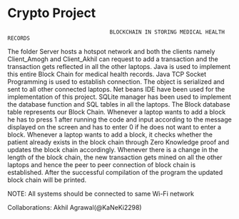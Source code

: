 # Crypto Project


                                    BLOCKCHAIN IN STORING MEDICAL HEALTH RECORDS



The folder Server hosts a hotspot network and both the clients namely Client_Amogh and Client_Akhil can request to add a 
transaction and the transaction gets reflected in all the other laptops.
Java is used to implement this entire Block Chain for medical health records. Java TCP Socket Programming is used to establish connection.
The object is serialized and sent to all other connected laptops. 
Net beans IDE have been used for the implementation of this project.
SQLite manager has been used to implement the database function and SQL tables in all the laptops. The Block database table represents
our Block Chain.
Whenever a laptop wants to add a block he has to press 1 after running the code and input according to the message 
displayed on the screen and has to enter 0 if he does not want to enter a block. 
Whenever a laptop wants to add a block, it checks whether the patient already exists in the block chain 
through Zero Knowledge proof and updates the block chain accordingly. 
Whenever there is a change in the length of the block chain, the new transaction gets mined on all
the other laptops  and hence the peer to peer connection of block chain is established.
After the successful compilation of the program the updated block chain will be printed.



NOTE: All systems should be connected to same Wi-Fi network



Collaborations:
Akhil Agrawal(@KaNeKi2298)
